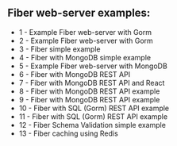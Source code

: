 ## Fiber web-server examples:

- 1 - Example Fiber web-server with Gorm
- 2 - Example Fiber web-server with Gorm
- 3 - Fiber simple example
- 4 - Fiber with MongoDB simple example
- 5 - Example Fiber web-server with MongoDB
- 6 - Fiber with MongoDB REST API
- 7 - Fiber with MongoDB REST API and React
- 8 - Fiber with MongoDB REST API example
- 9 - Fiber with MongoDB REST API example
- 10 - Fiber with SQL (Gorm) REST API example
- 11 - Fiber with SQL (Gorm) REST API example
- 12 - Fiber Schema Validation simple example
- 13 - Fiber сaching using Redis
